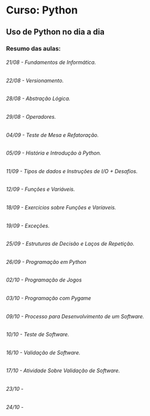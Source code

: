 # Curso: Python
## Uso de Python no dia a dia
### Resumo das aulas:
###### 21/08 - Fundamentos de Informática.
###### 22/08 - Versionamento.
###### 28/08 - Abstração Lógica.
###### 29/08 - Operadores.
###### 04/09 - Teste de Mesa e Refatoração.
###### 05/09 - História e Introdução à Python.
###### 11/09 - Tipos de dados e Instruções de I/O + Desafios.
###### 12/09 - Funções e Variáveis.
###### 18/09 - Exercícios sobre Funções e Varíaveis.
###### 19/09 - Exceções.
###### 25/09 - Estruturas de Decisão e Laços de Repetição.
###### 26/09 - Programação em Python
###### 02/10 - Programação de Jogos
###### 03/10 - Programação com Pygame
###### 09/10 - Processo para Desenvolvimento de um Software.
###### 10/10 - Teste de Software.
###### 16/10 - Validação de Software.
###### 17/10 - Atividade Sobre Validação de Software.
###### 23/10 - 
###### 24/10 -






